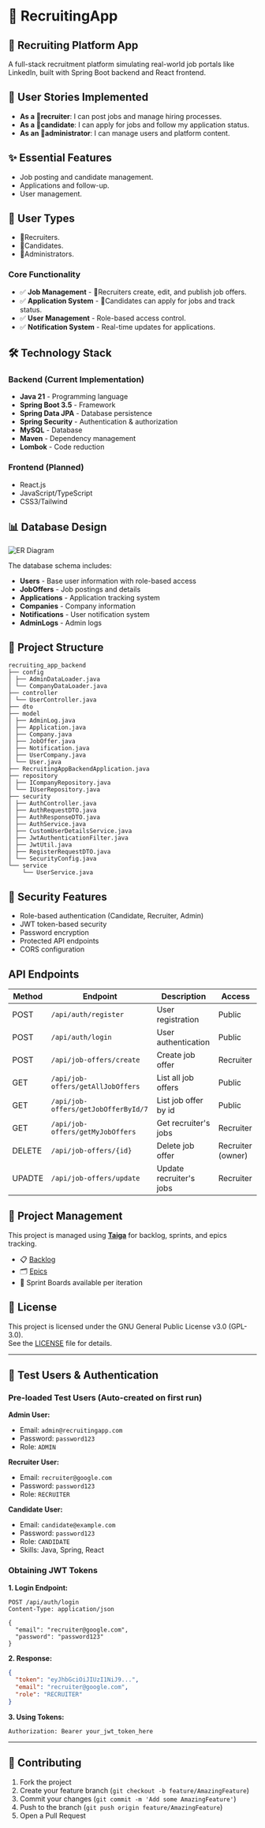 # 💼 RecruitingApp

## 🚀 Recruiting Platform App

A full-stack recruitment platform simulating real-world job portals like LinkedIn, built with Spring Boot
backend and React frontend.

## 👥 User Stories Implemented

- **As a 🎯recruiter**: I can post jobs and manage hiring processes.
- **As a 👤candidate**: I can apply for jobs and follow my application status.
- **As an 🔧administrator**: I can manage users and platform content.

## ✨ Essential Features

- Job posting and candidate management.
- Applications and follow-up.
- User management.

## 👥 User Types

- 🎯Recruiters.
- 👤Candidates.
- 🔧Administrators.

### Core Functionality

- ✅ **Job Management** - 🎯Recruiters create, edit, and publish job offers.
- ✅ **Application System** - 👤Candidates can apply for jobs and track status.
- ✅ **User Management** - Role-based access control.
- ✅ **Notification System** - Real-time updates for applications.

## 🛠️ Technology Stack

### Backend (Current Implementation)

- **Java 21** - Programming language
- **Spring Boot 3.5** - Framework
- **Spring Data JPA** - Database persistence
- **Spring Security** - Authentication & authorization
- **MySQL** - Database
- **Maven** - Dependency management
- **Lombok** - Code reduction

### Frontend (Planned)

- React.js
- JavaScript/TypeScript
- CSS3/Tailwind

## 📊 Database Design

![ER Diagram](src/main/resources/static/images/erd-diagram.png)

The database schema includes:

- **Users** - Base user information with role-based access
- **JobOffers** - Job postings and details
- **Applications** - Application tracking system
- **Companies** - Company information
- **Notifications** - User notification system
- **AdminLogs** - Admin logs

## 📁 Project Structure

```
recruiting_app_backend
├── config
│ ├── AdminDataLoader.java
│ └── CompanyDataLoader.java
├── controller
│ └── UserController.java
├── dto
├── model
│ ├── AdminLog.java
│ ├── Application.java
│ ├── Company.java
│ ├── JobOffer.java
│ ├── Notification.java
│ ├── UserCompany.java
│ └── User.java
├── RecruitingAppBackendApplication.java
├── repository
│ ├── ICompanyRepository.java
│ └── IUserRepository.java
├── security
│ ├── AuthController.java
│ ├── AuthRequestDTO.java
│ ├── AuthResponseDTO.java
│ ├── AuthService.java
│ ├── CustomUserDetailsService.java
│ ├── JwtAuthenticationFilter.java
│ ├── JwtUtil.java
│ ├── RegisterRequestDTO.java
│ └── SecurityConfig.java
└── service
    └── UserService.java
```

## 🔐 Security Features

- Role-based authentication (Candidate, Recruiter, Admin)
- JWT token-based security
- Password encryption
- Protected API endpoints
- CORS configuration

## API Endpoints

| Method | Endpoint                            | Description             | Access            |
|--------|-------------------------------------|-------------------------|-------------------|
| POST   | `/api/auth/register`                | User registration       | Public            |
| POST   | `/api/auth/login`                   | User authentication     | Public            |
| POST   | `/api/job-offers/create`            | Create job offer        | Recruiter         |
| GET    | `/api/job-offers/getAllJobOffers`   | List all job offers     | Public            |
| GET    | `/api/job-offers/getJobOfferById/7` | List job offer by id    | Public            |
| GET    | `/api/job-offers/getMyJobOffers`    | Get recruiter's jobs    | Recruiter         |
| DELETE | `/api/job-offers/{id}`              | Delete job offer        | Recruiter (owner) |
| UPADTE | `/api/job-offers/update`            | Update recruiter's jobs | Recruiter         |

## 📌 Project Management

This project is managed using **[Taiga](https://www.taiga.io/)** for backlog, sprints, and epics tracking.

- 📋 [Backlog](https://tree.taiga.io/project/martinbergagno-recruitingapp/backlog)
- 🗂️ [Epics](https://tree.taiga.io/project/martinbergagno-recruitingapp/epics)
- 🏃 Sprint Boards available per iteration

## 📄 License

This project is licensed under the GNU General Public License v3.0 (GPL-3.0).  
See the [LICENSE](LICENSE) file for details.

---

## 🔑 Test Users & Authentication

### Pre-loaded Test Users (Auto-created on first run)

**Admin User:**

- Email: `admin@recruitingapp.com`
- Password: `password123`
- Role: `ADMIN`

**Recruiter User:**

- Email: `recruiter@google.com`
- Password: `password123`
- Role: `RECRUITER`

**Candidate User:**

- Email: `candidate@example.com`
- Password: `password123`
- Role: `CANDIDATE`
- Skills: Java, Spring, React

### Obtaining JWT Tokens

**1. Login Endpoint:**

```http
POST /api/auth/login
Content-Type: application/json

{
  "email": "recruiter@google.com",
  "password": "password123"
}
```

**2. Response:**

```json
{
  "token": "eyJhbGciOiJIUzI1NiJ9...",
  "email": "recruiter@google.com",
  "role": "RECRUITER"
}
```

**3. Using Tokens:**

```http
Authorization: Bearer your_jwt_token_here
```

---

## 🤝 Contributing

1. Fork the project
2. Create your feature branch (`git checkout -b feature/AmazingFeature`)
3. Commit your changes (`git commit -m 'Add some AmazingFeature'`)
4. Push to the branch (`git push origin feature/AmazingFeature`)
5. Open a Pull Request
